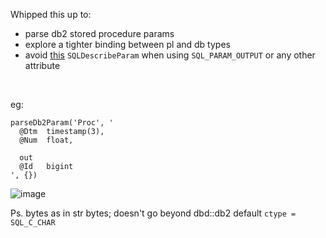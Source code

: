 Whipped this up to:
 - parse db2 stored procedure params 
 - explore a tighter binding between pl and db types
 - avoid [this](https://metacpan.org/release/ROCKETDB/DBD-DB2-1.89/source/dbdimp.c#L2281) `SQLDescribeParam` when using `SQL_PARAM_OUTPUT` or any other attribute

<br>

eg:
```
parseDb2Param('Proc', '
  @Dtm  timestamp(3),
  @Num  float,

  out
  @Id   bigint
', {})
```

![image](https://user-images.githubusercontent.com/108152057/176324380-388b9e73-6e6d-4d49-9b8b-1109b982955c.png)


Ps. bytes as in str bytes; doesn't go beyond dbd::db2 default `ctype = SQL_C_CHAR`
